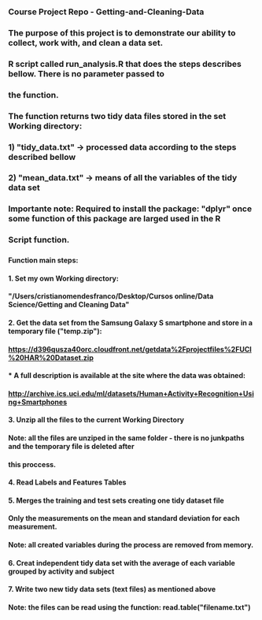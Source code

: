 ### Course Project Repo - Getting-and-Cleaning-Data
###  The purpose of this project is to demonstrate our ability to collect, work with, and clean a data set. 
### 
###   <b>R script</b> called <b>run_analysis.R</b> that does the steps describes bellow. There is no parameter passed to 
###   the function.
###   
###   The function returns two tidy data files stored in the set Working directory:
###     
###     1) "tidy_data.txt" -> processed data according to the steps described bellow
###     2) "mean_data.txt" -> means of all the variables of the tidy data set
### 
###   Importante note: Required to install the package: "dplyr" once some function of this package are larged used in the R 
###   Script function.
###
####  Function main steps:
####
####    1. Set my own Working directory: 
####    "/Users/cristianomendesfranco/Desktop/Cursos online/Data Science/Getting and Cleaning Data"
####
####    2. Get the data set from the Samsung Galaxy S smartphone and store in a temporary file ("temp.zip"):
####    https://d396qusza40orc.cloudfront.net/getdata%2Fprojectfiles%2FUCI%20HAR%20Dataset.zip
####    
####    * A full description is available at the site where the data was obtained: 
####      http://archive.ics.uci.edu/ml/datasets/Human+Activity+Recognition+Using+Smartphones 
####    
####    3. Unzip all the files to the current Working Directory
####      Note: all the files are unziped in the same folder - there is no junkpaths and the temporary file is deleted after
####      this proccess.
####
####    4. Read Labels and Features Tables   
####    
####    5. Merges the training and test sets creating one tidy dataset file
####      Only the measurements on the mean and standard deviation for each measurement. 
####    
####      Note: all created variables during the process are removed from memory.
####
####    6. Creat independent tidy data set with the average of each variable grouped by activity and subject
####    
####    7. Write two new tidy data sets (text files) as mentioned above
####      Note: the files can be read using the function: read.table("filename.txt")
####

